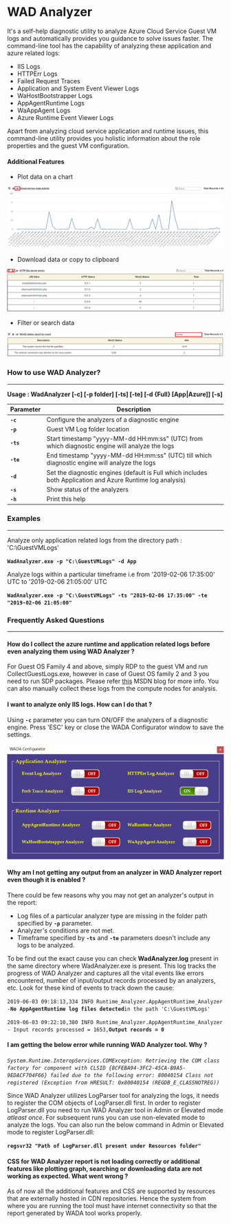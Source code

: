 # WAD Analyzer
It's a self-help diagnostic utility to analyze Azure Cloud Service Guest VM logs and automatically provides you guidance to solve issues faster. The command-line tool has the capability of analyzing these application and azure related logs:

- IIS Logs
- HTTPErr Logs
- Failed Request Traces
- Application and System Event Viewer Logs
- WaHostBootstrapper Logs
- AppAgentRuntime Logs
- WaAppAgent Logs
- Azure Runtime Event Viewer Logs

Apart from analyzing cloud service application and runtime issues, this command-line utility provides you holistic information about the role properties and the guest VM configuration.

#### Additional Features

- Plot data on a chart

![Chart](https://github.com/prchanda/wada/blob/images/Chart.png)

- Download data or copy to clipboard

![CopyDownloadData](https://github.com/prchanda/wada/blob/images/CopyDownloadData.png)

- Filter or search data

![FilterSearch](https://github.com/prchanda/wada/blob/images/FilterData.png)

### How to use WAD Analyzer?
----------------------------

**Usage : WadAnalyzer [-c] [-p folder] [-ts] [-te] [-d {Full} [App|Azure]] [-s]**


| Parameter | Description |
| --- | --- |
| **`-c`** | Configure the analyzers of a diagnostic engine |
| **`-p`** | Guest VM Log folder location |
| **`-ts`** | Start timestamp "yyyy-MM-dd HH:mm:ss" (UTC) from which diagnostic engine will analyze the logs |
| **`-te`** | End timestamp "yyyy-MM-dd HH:mm:ss" (UTC) till which diagnostic engine will analyze the logs |
| **`-d`** |  Set the diagnostic engines (default is Full which includes both Application and Azure Runtime log analysis) |
| **`-s`** | Show status of the analyzers |
| **`-h`** | Print this help |


### Examples
------------

Analyze only application related logs from the directory path : 'C:\GuestVMLogs'

 **`WadAnalyzer.exe -p "C:\GuestVMLogs" -d App`**
 
Analyze logs within a particular timeframe i.e from '2019-02-06 17:35:00' UTC to '2019-02-06 21:05:00' UTC

 **`WadAnalyzer.exe -p "C:\GuestVMLogs" -ts "2019-02-06 17:35:00" -te "2019-02-06 21:05:00"`** 


### Frequently Asked Questions
------------------------------

#### How do I collect the azure runtime and application related logs before even analyzing them using WAD Analyzer ?

For Guest OS Family 4 and above, simply RDP to the guest VM and run CollectGuestLogs.exe, however in case of Guest OS family 2 and 3 you need to run SDP packages. Please refer [this](https://blogs.msdn.microsoft.com/kwill/2013/08/09/windows-azure-paas-compute-diagnostics-data/) MSDN blog for more info. You can also manually collect these logs from the compute nodes for analysis.

#### I want to analyze only IIS logs. How can I do that ?

Using **`-c`** parameter you can turn ON/OFF the analyzers of a diagnostic engine. Press 'ESC' key or close the WADA Configurator window to save the settings.

![WADA Configurator](https://github.com/prchanda/wada/blob/images/Configurator.png)

#### Why am I not getting any output from an analyzer in WAD Analyzer report even though it is enabled ?

There could be few reasons why you may not get an analyzer's output in the report:

- Log files of a particular analyzer type are missing in the folder path specified by **`-p`** parameter.
- Analyzer's conditions are not met.
- Timeframe specified by **`-ts`** and **`-te`** parameters doesn't include any logs to be analyzed.

To be find out the exact cause you can check **WadAnalyzer.log** present in the same directory where WadAnalyzer.exe is present. This log tracks the progress of WAD Analyzer and captures all the vital events like errors encountered, number of input/output records processed by an analyzers, etc. Look for these kind of events to track down the cause:

`2019-06-03 09:18:13,334 INFO Runtime_Analyzer.AppAgentRuntime_Analyzer -`**`No AppAgentRuntime log files detected`**`in the path 'C:\GuestVMLogs'`

`2019-06-03 09:22:10,380 INFO Runtime_Analyzer.AppAgentRuntime_Analyzer - Input records processed = 1653,`**`Output records = 0`**

#### I am getting the below error while running WAD Analyzer tool. Why ?

_`System.Runtime.InteropServices.COMException: Retrieving the COM class factory for component with CLSID {8CFEBA94-3FC2-45CA-B9A5-9EDACF704F66} failed due to the following error: 80040154 Class not registered (Exception from HRESULT: 0x80040154 (REGDB_E_CLASSNOTREG))`_

Since WAD Analyzer utilizes LogParser tool for analyzing the logs, it needs to register the COM objects of LogParser.dll first. In order to register LogParser.dll you need to run WAD Analyzer tool in Admin or Elevated mode _atleast once_. For subsequent runs you can use non-elevated mode to analyze the logs. You can also run the below command in Admin or Elevated mode to register LogParser.dll:

**`regsvr32 "Path of LogParser.dll present under Resources folder"`**

#### CSS for WAD Analyzer report is not loading correctly or additional features like plotting graph, searching or downloading data are not working as expected. What went wrong ?

As of now all the additional features and CSS are supported by resources that are externally hosted in CDN repositories. Hence the system from where you are running the tool must have internet connectivity so that the report generated by WADA tool works properly.

